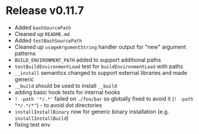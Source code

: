# Release v0.11.7

- Added `bashSourcePath`
- Cleaned up `README.md`
- Added `testBashSourcePath`
- Cleaned up `usageArgumentString` handler output for "new" argument patterns
- `BUILD_ENVIRONMENT_PATH` added to support additional paths
- `testBuildEnvironmentLoad` test for `buildEnvironmentLoad` with paths
- `__install` semantics changed to support external libraries and made generic
- `__build` should be used to install `__build`
- adding basic hook tests for internal hooks
- `! -path '*/.*'` failed on `./foo/bar` so globally fixed to avoid it (`! -path "*/.*/*"`) - to avoid dot directories 
- `installInstallBinary` now for generic binary installation (e.g. `installInstallBuild`)
- fixing test env
